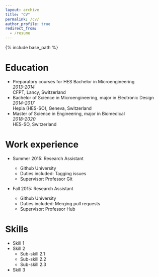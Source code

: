 ```yaml
---
layout: archive
title: "CV"
permalink: /cv/
author_profile: true
redirect_from:
  - /resume
---
```


{% include base_path %}

Education
======
* Preparatory courses for HES Bachelor in Microengineering  
  *2013-2014*  
  CFPT, Lancy, Switzerland
* Bachelor of Science in Microengineering, major in Electronic Design  
  *2014-2017*  
  Hepia (HES-SO), Geneva, Switzerland 
* Master of Science in Engineering, major in Biomedical  
  *2018-2020*  
  HES-SO, Switzerland

Work experience
======
* Summer 2015: Research Assistant
  * Github University
  * Duties included: Tagging issues
  * Supervisor: Professor Git

* Fall 2015: Research Assistant
  * Github University
  * Duties included: Merging pull requests
  * Supervisor: Professor Hub
  
Skills
======
* Skill 1
* Skill 2
  * Sub-skill 2.1
  * Sub-skill 2.2
  * Sub-skill 2.3
* Skill 3
